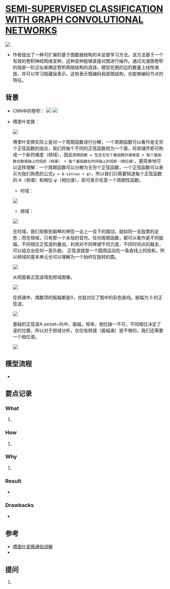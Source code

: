 # [SEMI-SUPERVISED CLASSIFICATION WITH GRAPH CONVOLUTIONAL NETWORKS](https://arxiv.org/pdf/1609.02907.pdf)
![](gcn.png)
- 作者提出了一种可扩展的基于图数据结构的半监督学习方法，该方法基于一个有效的卷积神经网络变种，这种变种能够直接对图进行操作。通过光谱图卷积的局部一阶近似来确定卷积网络结构的选择。模型在图的边的数量上线性缩放，并可以学习隐藏层表示，这些表示既编码局部图结构，也能够编码节点的特征。
## 背景
- CNN中的卷积：
![](CNN1.png)
![](CNN2.gif)
- 傅里叶变换：

  ![](傅里叶级数.jpg)
  
  傅里叶变换实际上是对一个周期函数进行分解，一个周期函数可以看作是无穷个正弦函数的组合，我们将每个不同的正弦函数视为一个基，将其铺开即可构成一个新的维度（频域），因此`周期函数 = 包含无穷个基函数的谱维度 + 每个基函数在数值轴上的投影（频谱） + 每个基函数在时间轴上的投影（相位谱）`，更简单地可以这样理解：一个周期函数可以分解为无穷个正弦函数，一个正弦函数可以表示为我们熟悉的公式`y = A·sin(wx + φ)`，所以我们只需要知道每个正弦函数的 A（频谱）和相位 φ（相位谱），即可表示任意一个周期性函数。
  
  - 时域：
  
  ![](时域.jpg)
  - 频域：
  
  ![](频域.jpg)
  
  在时域，我们观察到钢琴的琴弦一会上一会下的摆动，就如同一支股票的走势；而在频域，只有那一个永恒的音符。任何周期函数，都可以看作是不同振幅，不同相位正弦波的叠加。利用对不同琴键不同力度，不同时间点的敲击，可以组合出任何一首乐曲。
  正弦波就是一个圆周运动在一条直线上的投影。所以频域的基本单元也可以理解为一个始终在旋转的圆。
  
  ![](圆周投影.gif)
  
  从侧面看正弦波得到频域图像。
  
  ![](傅里叶.jpg)
  
  在频谱中，偶数项的振幅都是0，也就对应了图中的彩色直线。振幅为 0 的正弦波。
  
  ![](转谱.gif)
  
  基础的正弦波A.sin(wt+θ)中，振幅，频率，相位缺一不可，不同相位决定了波的位置，所以对于频域分析，仅仅有频谱（振幅谱）是不够的，我们还需要一个相位谱。
  
  ![](相位谱.jpg)
  
  
## 模型流程
- 
## 要点记录
### What
1. 
### How
1.
### Why
1.
### Result
- 
### Drawbacks
- 
## 参考
- [傅里叶变换通俗讲解](https://www.cnblogs.com/h2zZhou/p/8405717.html)
- 
## 提问
1. 
